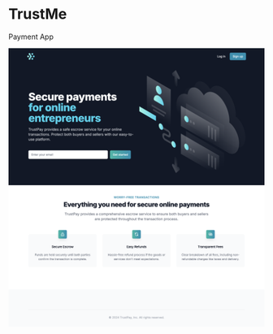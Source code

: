 # TrustMe
Payment App

![Landing Page](https://raw.githubusercontent.com/edielam/about_me/portfolio/src/assets/home3.png)
![Landing Page 2](https://raw.githubusercontent.com/edielam/about_me/portfolio/src/assets/home2.png)
